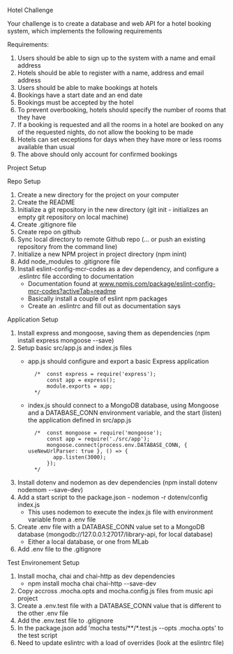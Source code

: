 Hotel Challenge

Your challenge is to create a database and web API for a hotel booking system, which implements the following requirements

Requirements:
  1.  Users should be able to sign up to the system with a name and email address
  2.  Hotels should be able to register with a name, address and email address
  3.  Users should be able to make bookings at hotels
  4.  Bookings have a start date and an end date
  5.  Bookings must be accepted by the hotel
  6.  To prevent overbooking, hotels should specify the number of rooms that they have
  7.  If a booking is requested and all the rooms in a hotel are booked on any of the requested nights, do not allow the booking to be made
  8.  Hotels can set exceptions for days when they have more or less rooms available than usual
  9.  The above should only account for confirmed bookings

Project Setup

  Repo Setup

  1.  Create a new directory for the project on your computer
  2.  Create the README
  3.  Initialize a git repository in the new directory (git init - initializes an empty git repository on local machine)
  4.  Create .gitignore file
  5.  Create repo on github
  6.  Sync local directory to remote Github repo (... or push an existing repository from the command line)
  7.  Initialize a new NPM project in project directory (npm inint)
  8.  Add node_modules to .gitignore file
  9.  Install eslint-config-mcr-codes as a dev dependency, and configure a .eslintrc file according to documentation
      - Documentation found at www.npmjs.com/package/eslint-config-mcr-codes?activeTab=readme
      - Basically install a couple of eslint npm packages
      - Create an .eslintrc and fill out as documentation says 

  Application Setup

  1.  Install express and mongoose, saving them as dependencies (npm install express mongoose --save)
  2.  Setup basic src/app.js and index.js files
      - app.js should configure and export a basic Express application 
              
              /*  const express = require('express'); 
                  const app = express();
                  module.exports = app; 
              */

      - index.js should connect to a MongoDB database, using Mongoose and a DATABASE_CONN environment variable, and the start (listen) the application defined in src/app.js

              /*  const mongoose = require('mongoose');
                  const app = require('./src/app');
                  mongoose.connect(process.env.DATABASE_CONN, { useNewUrlParser: true }, () => {
                    app.listen(3000);
                  });
              */
  3.  Install dotenv and nodemon as dev dependencies (npm install dotenv nodemom --save-dev)
  4.  Add a start script to the package.json - nodemon -r dotenv/config index.js
      - This uses nodemon to execute the index.js file with environment variable from a .env file
  5.  Create .env file with a DATABASE_CONN value set to a MongoDB database (mongodb://127.0.0.1:27017/library-api, for local database)
      - Either a local database, or one from MLab
  6.  Add .env file to the .gitignore

  Test Environement Setup

  1.  Install mocha, chai and chai-http as dev dependencies
      - npm install mocha chai chai-http --save-dev
  2.  Copy accross .mocha.opts and mocha.config.js files from music api project
  3.  Create a .env.test file with a DATABASE_CONN value that is different to the other .env file
  4.  Add the .env.test file to .gitignore
  5.  In the package.json add 'mocha tests/**/*.test.js --opts .mocha.opts' to the test script
  6.  Need to update eslintrc with a load of overrides (look at the eslintrc file)
